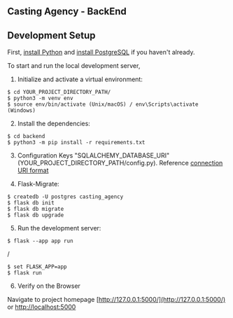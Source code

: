 Casting Agency - BackEnd
-----

## Development Setup

First, [install Python](https://www.python.org/downloads/) and [install PostgreSQL](https://www.postgresql.org/download/) if you haven't already.

To start and run the local development server,

1. Initialize and activate a virtual environment:

  ```
  $ cd YOUR_PROJECT_DIRECTORY_PATH/
  $ python3 -m venv env
  $ source env/bin/activate (Unix/macOS) / env\Scripts\activate (Windows)
  ```

2. Install the dependencies:

  ```
  $ cd backend
  $ python3 -m pip install -r requirements.txt
  ```

3. Configuration Keys "SQLALCHEMY_DATABASE_URI" (YOUR_PROJECT_DIRECTORY_PATH/config.py). Reference [connection URI format](https://flask-sqlalchemy.palletsprojects.com/en/2.x/config/#connection-uri-format)

4. Flask-Migrate:

  ```
  $ createdb -U postgres casting_agency
  $ flask db init
  $ flask db migrate
  $ flask db upgrade
  ```

5. Run the development server:

  ```
  $ flask --app app run
  ```

  /

  ```
  $ set FLASK_APP=app
  $ flask run
  ```

6. Verify on the Browser

  Navigate to project homepage [http://127.0.0.1:5000/](http://127.0.0.1:5000/) or [http://localhost:5000](http://localhost:5000) 
